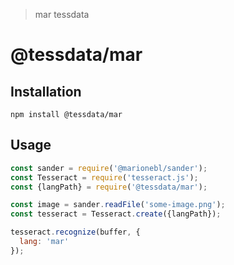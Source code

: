 > mar tessdata

# @tessdata/mar

## Installation

```
npm install @tessdata/mar
```

## Usage

```js
const sander = require('@marionebl/sander');
const Tesseract = require('tesseract.js');
const {langPath} = require('@tessdata/mar');

const image = sander.readFile('some-image.png');
const tesseract = Tesseract.create({langPath});

tesseract.recognize(buffer, {
  lang: 'mar'
});
```
